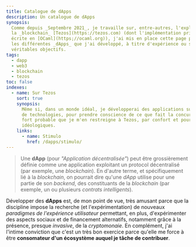 ```yaml
---
title: Catalogue de dApps
description: Un catalogue de dApps
synopsis:
  Comme depuis _Septembre 2021_, je travaille sur, entre-autres, l'exploitation de
  la _blockchain_ [Tezos](https://tezos.com) (dont l'implémentation principale est
  écrite en [OCaml](https;//ocaml.org)), j'ai mis en place cette page pour indexer
  les différentes _dApps_ que j'ai développé, à titre d'expérience ou servant de
  véritables objectifs.
tags:
  - dapp
  - web3
  - blockchain
  - tezos
toc: false
indexes:
  - name: Sur Tezos
    sort: true
    synopsis:
      Même si, dans un monde idéal, je développerai des applications sur un maximum
      de technologies, pour prendre conscience de ce que fait la concurrence, il est
      fort probable que je m'en restreigne à Tezos, par confort et pour des raisons
      idéologiques.
    links:
      - name: Stimulo
        href: /dapps/stimulo/
---
```


> Une **dApp** (pour _"Application décentralisée"_) peut être grossièrement
> définie comme une application exploitant un protocol décentralisé (par
> exemple, une _blockchain_). En d'autre terme, et spécifiquement lié à la
> _blockchain_, on pourrait dire qu'une _dApp_ utilise pour une partie de son
> _backend_, des constituants de la _blockchain_ (par exemple, un ou plusieurs
> _contrats intelligents_).

Développer des **dApps** est, de mon point de vue, très amusant parce que la
discipline impose la recherche (et l'expérimentation) de nouveaux _paradigmes de
l'expérience utilisateur_ permettant, en plus, d'expérimenter des aspects
sociaux et de financement alternatifs, notamment grâce à la présence, presque
_invasive_, de la _cryptomonaie_. En complément, j'ai l'intime conviction que
c'est un très bon exercice parce qu'elle me force à être **consomateur d'un
écosystème auquel je tâche de contribuer**.
